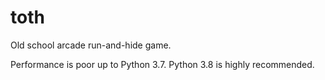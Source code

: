 # toth
Old school arcade run-and-hide game.

Performance is poor up to Python 3.7. Python 3.8 is highly recommended.
